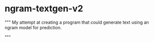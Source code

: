 # ngram-textgen-v2
"""
My attempt at creating a program that could generate text using an ngram model for prediction. 

"""
